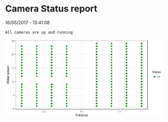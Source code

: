 Camera Status report
================
16/05/2017 - 13:41:08

    All cameras are up and running

![](camreport_files/figure-markdown_github/unnamed-chunk-2-1.png)
